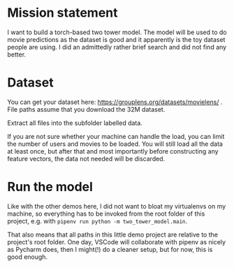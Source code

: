 # Mission statement
I want to build a torch-based two tower model. The model will be used to do movie predictions as the dataset is good and it apparently is the toy dataset people are using. I did an admittedly rather brief search and did not find any better.

# Dataset
You can get your dataset here: https://grouplens.org/datasets/movielens/ . File paths assume that you download the 32M dataset.

Extract all files into the subfolder labelled data.

If you are not sure whether your machine can handle the load, you can limit the number of users and movies to be loaded. You will still load all the data at least once, but after that and most importantly before constructing any feature vectors, the data not needed will be discarded.

# Run the model
Like with the other demos here, I did not want to bloat my virtualenvs on my machine, so everything has to be invoked from the root folder of this project, e.g. with 
`pipenv run python -m two_tower_model.main`.

That also means that all paths in this little demo project are relative to the project's root folder.
One day, VSCode will collaborate with pipenv as nicely as Pycharm does, then I might(!) do a cleaner setup, but for now, this is good enough.